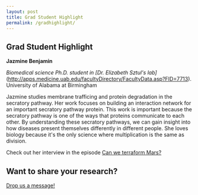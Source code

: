 ```yaml
---
layout: post
title: Grad Student Highlight
permalink: /gradhighlight/
---
```


## Grad Student Highlight

**Jazmine Benjamin**

*Biomedical science Ph.D. student in [Dr. Elizabeth Sztul's lab]* (http://apps.medicine.uab.edu/facultyDirectory/FacultyData.asp?FID=7713).
University of Alabama at Birmingham

Jazmine studies membrane trafficing and protein degradation in the secratory pathway. Her work focuses on building an interaction network for an important secratory pathway protein. This work is important because the secratory pathway is one of the ways that proteins communicate to each other. By understanding these secratory pathways, we can gain insight into how diseases present themselves differently 
in different people. She loves biology because it's the only science where multiplication is the same as division.

Check out her interview in the episode [Can we terraform Mars?](http://paperboyspodcast.com/Can-We-terraform-mars/)


## Want to share your research? 
[Drop us a message!](mailto:paperboyspod@gmail.com)



